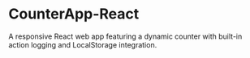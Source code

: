 # CounterApp-React
A responsive React web app featuring a dynamic counter with built-in action logging and LocalStorage integration.
